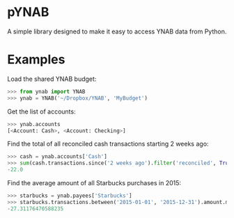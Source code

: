 # pYNAB

A simple library designed to make it easy to access YNAB data from Python.

# Examples

Load the shared YNAB budget:

```python
>>> from ynab import YNAB
>>> ynab = YNAB('~/Dropbox/YNAB', 'MyBudget')
```

Get the list of accounts:

```python
>>> ynab.accounts
[<Account: Cash>, <Account: Checking>]
```

Find the total of all reconciled cash transactions starting 2 weeks ago:

```python
>>> cash = ynab.accounts['Cash']
>>> sum(cash.transactions.since('2 weeks ago').filter('reconciled', True).amount)
-22.0
```

Find the average amount of all Starbucks purchases in 2015:

```python
>>> starbucks = ynab.payees['Starbucks']
>>> starbucks.transactions.between('2015-01-01', '2015-12-31').amount.mean()
-27.31176470588235
```
